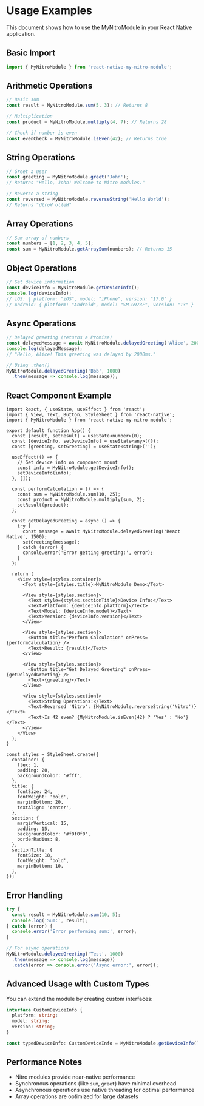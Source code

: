 # Usage Examples

This document shows how to use the MyNitroModule in your React Native application.

## Basic Import

```typescript
import { MyNitroModule } from 'react-native-my-nitro-module';
```

## Arithmetic Operations

```typescript
// Basic sum
const result = MyNitroModule.sum(5, 3); // Returns 8

// Multiplication  
const product = MyNitroModule.multiply(4, 7); // Returns 28

// Check if number is even
const evenCheck = MyNitroModule.isEven(42); // Returns true
```

## String Operations

```typescript
// Greet a user
const greeting = MyNitroModule.greet('John'); 
// Returns "Hello, John! Welcome to Nitro modules."

// Reverse a string
const reversed = MyNitroModule.reverseString('Hello World'); 
// Returns "dlroW olleH"
```

## Array Operations

```typescript
// Sum array of numbers
const numbers = [1, 2, 3, 4, 5];
const sum = MyNitroModule.getArraySum(numbers); // Returns 15
```

## Object Operations

```typescript
// Get device information
const deviceInfo = MyNitroModule.getDeviceInfo();
console.log(deviceInfo);
// iOS: { platform: "iOS", model: "iPhone", version: "17.0" }
// Android: { platform: "Android", model: "SM-G973F", version: "13" }
```

## Async Operations

```typescript
// Delayed greeting (returns a Promise)
const delayedMessage = await MyNitroModule.delayedGreeting('Alice', 2000);
console.log(delayedMessage); 
// "Hello, Alice! This greeting was delayed by 2000ms."

// Using .then()
MyNitroModule.delayedGreeting('Bob', 1000)
  .then(message => console.log(message));
```

## React Component Example

```tsx
import React, { useState, useEffect } from 'react';
import { View, Text, Button, StyleSheet } from 'react-native';
import { MyNitroModule } from 'react-native-my-nitro-module';

export default function App() {
  const [result, setResult] = useState<number>(0);
  const [deviceInfo, setDeviceInfo] = useState<any>({});
  const [greeting, setGreeting] = useState<string>('');

  useEffect(() => {
    // Get device info on component mount
    const info = MyNitroModule.getDeviceInfo();
    setDeviceInfo(info);
  }, []);

  const performCalculation = () => {
    const sum = MyNitroModule.sum(10, 25);
    const product = MyNitroModule.multiply(sum, 2);
    setResult(product);
  };

  const getDelayedGreeting = async () => {
    try {
      const message = await MyNitroModule.delayedGreeting('React Native', 1500);
      setGreeting(message);
    } catch (error) {
      console.error('Error getting greeting:', error);
    }
  };

  return (
    <View style={styles.container}>
      <Text style={styles.title}>MyNitroModule Demo</Text>
      
      <View style={styles.section}>
        <Text style={styles.sectionTitle}>Device Info:</Text>
        <Text>Platform: {deviceInfo.platform}</Text>
        <Text>Model: {deviceInfo.model}</Text>
        <Text>Version: {deviceInfo.version}</Text>
      </View>

      <View style={styles.section}>
        <Button title="Perform Calculation" onPress={performCalculation} />
        <Text>Result: {result}</Text>
      </View>

      <View style={styles.section}>
        <Button title="Get Delayed Greeting" onPress={getDelayedGreeting} />
        <Text>{greeting}</Text>
      </View>

      <View style={styles.section}>
        <Text>String Operations:</Text>
        <Text>Reversed 'Nitro': {MyNitroModule.reverseString('Nitro')}</Text>
        <Text>Is 42 even? {MyNitroModule.isEven(42) ? 'Yes' : 'No'}</Text>
      </View>
    </View>
  );
}

const styles = StyleSheet.create({
  container: {
    flex: 1,
    padding: 20,
    backgroundColor: '#fff',
  },
  title: {
    fontSize: 24,
    fontWeight: 'bold',
    marginBottom: 20,
    textAlign: 'center',
  },
  section: {
    marginVertical: 15,
    padding: 15,
    backgroundColor: '#f0f0f0',
    borderRadius: 8,
  },
  sectionTitle: {
    fontSize: 18,
    fontWeight: 'bold',
    marginBottom: 10,
  },
});
```

## Error Handling

```typescript
try {
  const result = MyNitroModule.sum(10, 5);
  console.log('Sum:', result);
} catch (error) {
  console.error('Error performing sum:', error);
}

// For async operations
MyNitroModule.delayedGreeting('Test', 1000)
  .then(message => console.log(message))
  .catch(error => console.error('Async error:', error));
```

## Advanced Usage with Custom Types

You can extend the module by creating custom interfaces:

```typescript
interface CustomDeviceInfo {
  platform: string;
  model: string;
  version: string;
}

const typedDeviceInfo: CustomDeviceInfo = MyNitroModule.getDeviceInfo() as CustomDeviceInfo;
```

## Performance Notes

- Nitro modules provide near-native performance
- Synchronous operations (like `sum`, `greet`) have minimal overhead
- Asynchronous operations use native threading for optimal performance
- Array operations are optimized for large datasets
